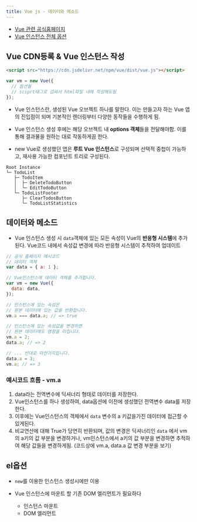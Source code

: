 ```yaml
---
title: Vue js - 데이터와 메소드
---
```


- [Vue 관련 공식홈페이지](https://v3.ko.vuejs.org/)
- [Vue 인스턴스 전체 옵션](https://kr.vuejs.org/v2/api/#propsData)

## Vue CDN등록 & Vue 인스턴스 작성

```html
<script src="https://cdn.jsdelivr.net/npm/vue/dist/vue.js"></script>
```

```js
var vm = new Vue({
  // 옵션들
  // sciprt태그로 감싸서 html파일 내에 작성해도됨
});
```

- Vue 인스턴스란, 생성된 Vue 오브젝트 하나를 말한다. 이는 만들고자 하는 Vue 앱의 진입점이 되며 기본적인 렌더링부터 다양한 동작들을 수행하게 됨.

- Vue 인스턴스 생성 후에는 해당 오브젝트 내 **options 객체**들을 전달해야함. 이를 통해 결과물을 원하는 대로 작동하게끔 한다.

- new Vue로 생성했던 앱은 **루트 Vue 인스턴스**로 구성되며 선택적 중첩이 가능하고, 재사용 가능한 컴포넌트 트리로 구성된다.

```text
Root Instance
└─ TodoList
   ├─ TodoItem
   │  ├─ DeleteTodoButton
   │  └─ EditTodoButton
   └─ TodoListFooter
      ├─ ClearTodosButton
      └─ TodoListStatistics
```

## 데이터와 메소드

- Vue 인스턴스 생성 시 `data`객체에 있는 모든 속성이 Vue의 **반응형 시스템**에 추가된다. Vue코드 내에서 속성값 변경에 따라 반응형 시스템이 추적하여 업데이트

```js
// 공식 홈페이지 예시코드
// 데이터 객체
var data = { a: 1 };

// Vue인스턴스에 데이터 객체를 추가합니다.
var vm = new Vue({
  data: data,
});

// 인스턴스에 있는 속성은
// 원본 데이터에 있는 값을 반환합니다.
vm.a === data.a; // => true

// 인스턴스에 있는 속성값을 변경하면
// 원본 데이터에도 영향을 미칩니다.
vm.a = 2;
data.a; // => 2

// ... 반대로 마찬가지입니다.
data.a = 3;
vm.a; // => 3
```

### 예시코드 흐름 - vm.a

1. data라는 전역변수에 딕셔너리 형태로 데이터를 저장한다.
2. Vue인스턴스를 하나 생성하여, data옵션에 이전에 생성했던 전역변수 data를 저장한다.
3. 이후에는 Vue인스턴스의 객체에서 `data` 변수의 a 키값을가진 데이터에 접근할 수 있게된다.
4. 비교연산에 대해 True가 당연히 반환되며, 값의 변경은 딕셔너리인 `data` 에서 vm의 a키의 값 부분을 변경하거나, vm인스턴스에서 a키의 값 부분을 변경하면 추적하여 해당 값들을 변경하게됨. (코드상에 vm.a, data.a 값 변경 부분을 보기)

## el옵션

- `new`를 이용한 인스턴스 생성시에만 이용

- Vue 인스턴스에 마운트 할 기존 DOM 엘리먼트가 필요하다
  - 인스턴스 마운트
  - DOM 엘리먼트
